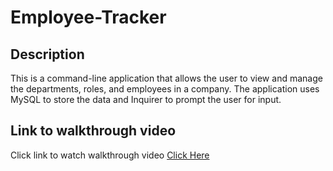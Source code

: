# Employee-Tracker

## Description

This is a command-line application that allows the user to view and manage the departments, roles, and employees in a company. The application uses MySQL to store the data and Inquirer to prompt the user for input.

## Link to walkthrough video

Click link to watch walkthrough video [Click Here](https://drive.google.com/file/d/1JC-5y_V40rNLgrw0NzRvl_fBAl8_7d7t/view)